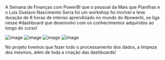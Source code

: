 A Semana de Finanças com PowerBI que o pessoal da Mais que Planilhas e o Luís Gustavo Nascimento Serra foi um workshop foi incrível e teve duração de 8 horas de intenso aprendizado no mundo do #powerbi, 
se liga nesse #dashboard que desenvolvi com os conhecimentos adquiridos ao longo do curso!

![image](https://user-images.githubusercontent.com/29488124/117520988-b9561300-af81-11eb-9061-e2f8f8df4c6c.png)
![image](https://user-images.githubusercontent.com/29488124/117521015-e30f3a00-af81-11eb-9528-a0787855b60f.png)
![image](https://user-images.githubusercontent.com/29488124/117521027-ef939280-af81-11eb-8a2f-1338266db4f3.png)
![image](https://user-images.githubusercontent.com/29488124/117521037-ff12db80-af81-11eb-88a1-284a992d0102.png)


No projeto tivemos que fazer todo o processamento dos dados, a limpeza dos mesmos, além de toda a criação das dashboards!
